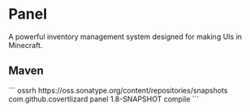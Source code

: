 # Panel
A powerful inventory management system designed for making UIs in Minecraft.
<h2>Maven</h2>
```
<!--Sonatype Public Repository-->

<repository>
  <id>ossrh</id>
  <url>https://oss.sonatype.org/content/repositories/snapshots</url>
</repository>

<!--Panel Library Dependency-->

 <dependency>
    <groupId>com.github.covertlizard</groupId>
    <artifactId>panel</artifactId>
    <version>1.8-SNAPSHOT</version>
    <scope>compile</scope>
  </dependency>
```
